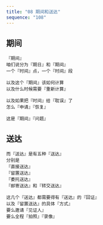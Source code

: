 ```yaml
---
title: "08 期间和送达"
sequence: "108"
---
```


## 期间

```text
『期间』
咱们说分为『期日』和『期间』
一个『时间』点，一个『时间』段

以及这个『期间』该如何计算
以及什么时候需要『重新计算』

以及如果把『时间』给『耽误』了
怎么『申请』『恢复』

这是『期间』『问题』
```

## 送达

```text
而『送达』是有五种『送达』
分别是
『直接送达』
『留置送达』
『委托送达』
『邮寄送达』和『转交送达』
```

```text
这几个『送达』都需要得有『送达』的『回证』
以及『留置送达』的具体『方式』
要么邀请『见证人』
要么全程『拍照』『录像』
```
